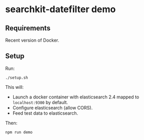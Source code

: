 # searchkit-datefilter demo

## Requirements

Recent version of Docker.

## Setup

Run:

```
./setup.sh
```

This will:

- Launch a docker container with elasticsearch 2.4 mapped to `localhost:9300` by default.
- Configure elasticsearch (allow CORS).
- Feed test data to elasticsearch.

Then:

```
npm run demo
```
